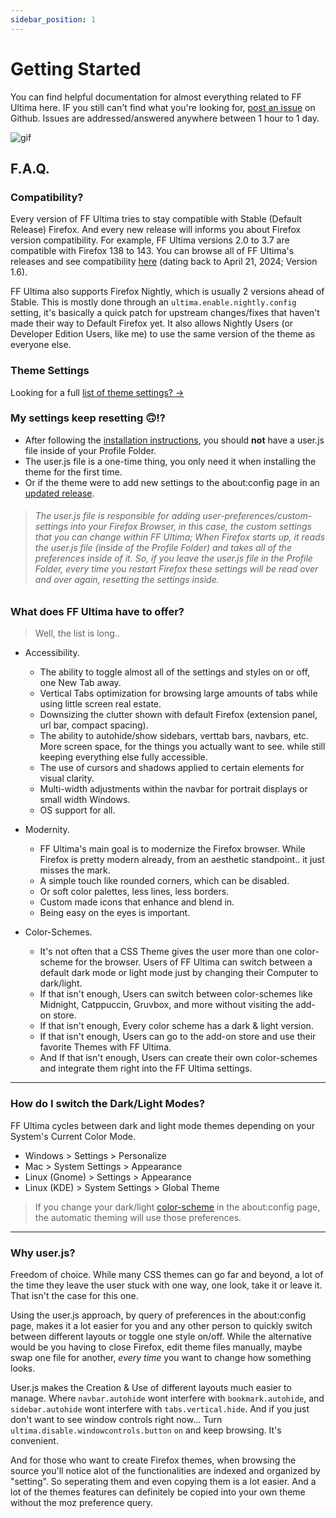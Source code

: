 ```yaml
---
sidebar_position: 1
---
```


# Getting Started

You can find helpful documentation for almost everything related to FF Ultima here. IF you still can't find what you're looking for, [post an issue](https://github.com/soulhotel/FF-ULTIMA/issues?q=is%3Aissue) on Github. Issues are addressed/answered anywhere between 1 hour to 1 day.

![gif](https://github.com/user-attachments/assets/dc1882e6-6543-41bd-aff7-ded2b96ffb97)

## F.A.Q.

### Compatibility?

Every version of FF Ultima tries to stay compatible with Stable (Default Release) Firefox. And every new release will informs you about Firefox version compatibility. For example, FF Ultima versions 2.0 to 3.7 are compatible with Firefox 138 to 143. You can browse all of FF Ultima's releases and see compatibility [here](https://github.com/soulhotel/FF-ULTIMA/releases) (dating back to April 21, 2024; Version 1.6).

FF Ultima also supports Firefox Nightly, which is usually 2 versions ahead of Stable. This is mostly done through an `ultima.enable.nightly.config` setting, it's basically a quick patch for upstream changes/fixes that haven't made their way to Default Firefox yet. It also allows Nightly Users (or Developer Edition Users, like me) to use the same version of the theme as everyone else.

### Theme Settings

Looking for a full [list of theme settings? ->](./category/settings)

### My settings keep resetting 🙃!?

- After following the [installation instructions](/docs/how-to/how-to-install), you should **not** have a user.js file inside of your Profile Folder.
- The user.js file is a one-time thing, you only need it when installing the theme for the first time.
- Or if the theme were to add new settings to the about:config page in an [updated release](/docs/how-to/how-to-update).

> ###### *The user.js file is responsible for adding user-preferences/custom-settings into your Firefox Browser, in this case, the custom settings that you can change within FF Ultima; When Firefox starts up, it reads the user.js file (inside of the Profile Folder) and takes all of the preferences inside of it. So, if you leave the user.js file in the Profile Folder, every time you restart Firefox these settings will be read over and over again, resetting the settings inside.*

### What does FF Ultima have to offer?

> Well, the list is long..

- Accessibility.
  - The ability to toggle almost all of the settings and styles on or off, one New Tab away.
  - Vertical Tabs optimization for browsing large amounts of tabs while using little screen real estate.
  - Downsizing the clutter shown with default Firefox (extension panel, url bar, compact spacing).
  - The ability to autohide/show sidebars, verttab bars, navbars, etc. More screen space, for the things you actually want to see. while still keeping everything else fully accessible.
  - The use of cursors and shadows applied to certain elements for visual clarity.
  - Multi-width adjustments within the navbar for portrait displays or small width Windows.
  - OS support for all.

- Modernity.
  - FF Ultima's main goal is to modernize the Firefox browser. While Firefox is pretty modern already, from an aesthetic standpoint.. it just misses the mark.
  - A simple touch like rounded corners, which can be disabled.
  - Or soft color palettes, less lines, less borders.
  - Custom made icons that enhance and blend in.
  - Being easy on the eyes is important.

- Color-Schemes.
  - It's not often that a CSS Theme gives the user more than one color-scheme for the browser. Users of FF Ultima can switch between a default dark mode or light mode just by changing their Computer to dark/light.
  - If that isn't enough, Users can switch between color-schemes like Midnight, Catppuccin, Gruvbox, and more without visiting the add-on store.
  - If that isn't enough, Every color scheme has a dark & light version.
  - If that isn't enough, Users can go to the add-on store and use their favorite Themes with FF Ultima.
  - And If that isn't enough, Users can create their own color-schemes and integrate them right into the FF Ultima settings.

---

### How do I switch the Dark/Light Modes?

FF Ultima cycles between dark and light mode themes depending on your System's Current Color Mode.
- Windows > Settings > Personalize
- Mac > System Settings > Appearance
- Linux (Gnome) > Settings > Appearance
- Linux (KDE) > System Settings > Global Theme
> If you change your dark/light [color-scheme](./category/color-schemes) in the about:config page, the automatic theming will use those preferences.

---

### Why user.js?

Freedom of choice. While many CSS themes can go far and beyond, a lot of the time they leave the user stuck with one way, one look, take it or leave it. That isn't the case for this one.

Using the user.js approach, by query of preferences in the about:config page, makes it a lot easier for you and any other person to quickly switch between different layouts or toggle one style on/off. While the alternative would be you having to close Firefox, edit theme files manually, maybe swap one file for another, *every time* you want to change how something looks.

User.js makes the Creation & Use of different layouts much easier to manage. Where `navbar.autohide` wont interfere with `bookmark.autohide`, and `sidebar.autohide` wont interfere with `tabs.vertical.hide`. And if you just don't want to see window controls right now... Turn `ultima.disable.windowcontrols.button` `on` and keep browsing. It's convenient.

And for those who want to create Firefox themes, when browsing the source you'll notice alot of the functionalities are indexed and organized by "setting". So seperating them and even copying them is a lot easier. And a lot of the themes features can definitely be copied into your own theme without the moz preference query.

